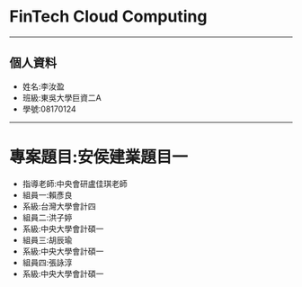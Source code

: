 # FinTech Cloud Computing
------

## 個人資料
+ 姓名:李汝盈
+ 班級:東吳大學巨資二A
+ 學號:08170124

------
# 專案題目:安侯建業題目一
* 指導老師:中央會研盧佳琪老師
* 組員一:賴彥良
* 系級:台灣大學會計四
* 組員二:洪子婷
* 系級:中央大學會計碩一
* 組員三:胡辰瑜
* 系級:中央大學會計碩一
* 組員四:張詠淳
* 系級:中央大學會計碩一
